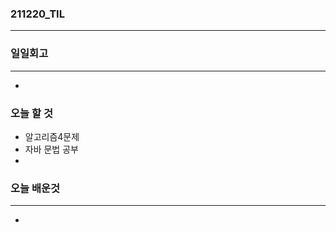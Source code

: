 ### 211220_TIL

------

### 일일회고

------

-  

### 오늘 할 것

-  알고리즘4문제
-  자바 문법 공부
-  

### 오늘 배운것

------

- 

